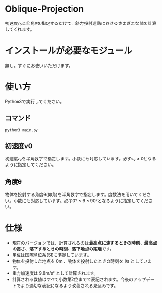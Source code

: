 # Oblique-Projection
初速度𝑣₀と仰角θを指定するだけで、斜方投射運動におけるさまざまな値を計算してくれます。
# インストールが必要なモジュール
無し。すぐにお使いいただけます。
# 使い方
Python3で実行してください。
 ## コマンド
    python3 main.py
 ## 初速度v0
 初速度𝑣₀を半角数字で指定します。小数にも対応しています。必ず𝑣₀ ≥ 0となるように指定してください。
 ## 角度θ
 物体を投射する角度θ(仰角)を半角数字で指定します。度数法を用いてください。小数にも対応しています。必ず0° ≤ θ ≤ 90°となるように指定してください。
# 仕様
- 現在のバージョンでは、計算されるのは**最高点に達するときの時刻**、**最高点の高さ**、**落下するときの時刻**、**落下地点の距離**です。
- 単位は国際単位系(SI)に準拠しています。
- 物体を投射した地点を 0m 、物体を投射したときの時刻を 0s としています。
- 重力加速度は 9.8m/s² として計算されます。
- 計算される数値はすべて小数第2位までで表記されます。今後のアップデートでより適切な表記になるよう改善される見込みです。
